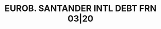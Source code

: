 ---
layout: asset
title: EUROB. SANTANDER INTL DEBT FRN 03|20                        
isin: XS1233580403
---